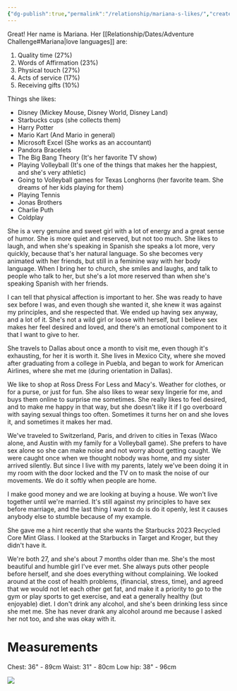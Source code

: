 ```yaml
---
{"dg-publish":true,"permalink":"/relationship/mariana-s-likes/","created":"Apr 6, 2023, 1:27 PM"}
---
```



Great! Her name is Mariana. Her [[Relationship/Dates/Adventure Challenge#Mariana\|love languages]] are:
1. Quality time (27%)
2. Words of Affirmation (23%)
3. Physical touch (27%)
4. Acts of service (17%)
5. Receiving gifts (10%)

Things she likes:
- Disney (Mickey Mouse, Disney World, Disney Land)
- Starbucks cups (she collects them)
- Harry Potter
- Mario Kart (And Mario in general)
- Microsoft Excel (She works as an accountant)
- Pandora Bracelets
- The Big Bang Theory (It's her favorite TV show)
- Playing Volleyball (It's one of the things that makes her the happiest, and she's very athletic)
- Going to Volleyball games for Texas Longhorns (her favorite team. She dreams of her kids playing for them)
- Playing Tennis
- Jonas Brothers
- Charlie Puth
- Coldplay

She is a very genuine and sweet girl with a lot of energy and a great sense of humor. She is more quiet and reserved, but not too much. She likes to laugh, and when she's speaking in Spanish she speaks a lot more, very quickly, because that's her natural language. So she becomes very animated with her friends, but still in a feminine way with her body language. When I bring her to church, she smiles and laughs, and talk to people who talk to her, but she's a lot more reserved than when she's speaking Spanish with her friends.

I can tell that physical affection is important to her. She was ready to have sex before I was, and even though she wanted it, she knew it was against my principles, and she respected that. We ended up having sex anyway, and a lot of it. She's not a wild girl or loose with herself, but I believe sex makes her feel desired and loved, and there's an emotional component to it that I want to give to her.

She travels to Dallas about once a month to visit me, even though it's exhausting, for her it is worth it. She lives in Mexico City, where she moved after graduating from a college in Puebla, and began to work for American Airlines, where she met me (during orientation in Dallas).

We like to shop at Ross Dress For Less and Macy's. Weather for clothes, or for a purse, or just for fun. She also likes to wear sexy lingerie for me, and buys them online to surprise me sometimes. She really likes to feel desired, and to make me happy in that way, but she doesn't like it if I go overboard with saying sexual things too often. Sometimes it turns her on and she loves it, and sometimes it makes her mad. 

We've traveled to Switzerland, Paris, and driven to cities in Texas (Waco alone, and Austin with my family for a Volleyball game). She prefers to have sex alone so she can make noise and not worry about getting caught. We were caught once when we thought nobody was home, and my sister arrived silently. But since I live with my parents, lately we've been doing it in my room with the door locked and the TV on to mask the noise of our movements. We do it softly when people are home.

I make good money and we are looking at buying a house. We won't live together until we're married. It's still against my principles to have sex before marriage, and the last thing I want to do is do it openly, lest it causes anybody else to stumble because of my example.

She gave me a hint recently that she wants the Starbucks 2023 Recycled Core Mint Glass. I looked at the Starbucks in Target and Kroger, but they didn't have it.

We're both 27, and she's about 7 months older than me. She's the most beautiful and humble girl I've ever met. She always puts other people before herself, and she does everything without complaining. We looked around at the cost of health problems, (financial, stress, time), and agreed that we would not let each other get fat, and make it a priority to go to the gym or play sports to get exercise, and eat a generally healthy (but enjoyable) diet. I don't drink any alcohol, and she's been drinking less since she met me. She has never drank any alcohol around me because I asked her not too, and she was okay with it. 

# Measurements

Chest: 36" - 89cm
Waist: 31" - 80cm
Low hip: 38" - 96cm

![](https://lh3.googleusercontent.com/pw/AJFCJaUiAOM_6ulPOAIqdnq_Cp2-gsgbLUtdeU9lA14gu1IaVsUMdOkXHKRydvqZE3Ia_RxKmR7EvZp6OA-tf42eSi2cxHaCMYL_zFEcLuER0aJ2e37rjVt769_F5sRM-82soUSfg1KcSdFKeuskj27j2U2piA=w1179-h410-s-no?authuser=0)